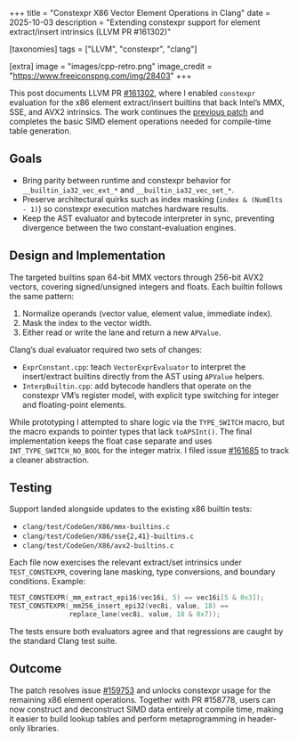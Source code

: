+++
title = "Constexpr X86 Vector Element Operations in Clang"
date = 2025-10-03
description = "Extending constexpr support for element extract/insert intrinsics (LLVM PR #161302)"

[taxonomies]
tags = ["LLVM", "constexpr", "clang"]

[extra]
image = "images/cpp-retro.png"
image_credit = "https://www.freeiconspng.com/img/28403"
+++

This post documents LLVM PR [#161302](https://github.com/llvm/llvm-project/pull/161302), where I enabled `constexpr` evaluation for the x86 element extract/insert builtins that back Intel’s MMX, SSE, and AVX2 intrinsics. The work continues the [previous patch](@/blog/25-09-22_first_llvm_patch.md) and completes the basic SIMD element operations needed for compile-time table generation.

## Goals

- Bring parity between runtime and constexpr behavior for `__builtin_ia32_vec_ext_*` and `__builtin_ia32_vec_set_*`.
- Preserve architectural quirks such as index masking (`index & (NumElts - 1)`) so constexpr execution matches hardware results.
- Keep the AST evaluator and bytecode interpreter in sync, preventing divergence between the two constant-evaluation engines.

## Design and Implementation

The targeted builtins span 64-bit MMX vectors through 256-bit AVX2 vectors, covering signed/unsigned integers and floats. Each builtin follows the same pattern:

1. Normalize operands (vector value, element value, immediate index).
2. Mask the index to the vector width.
3. Either read or write the lane and return a new `APValue`.

Clang’s dual evaluator required two sets of changes:

- `ExprConstant.cpp`: teach `VectorExprEvaluator` to interpret the insert/extract builtins directly from the AST using `APValue` helpers.
- `InterpBuiltin.cpp`: add bytecode handlers that operate on the constexpr VM’s register model, with explicit type switching for integer and floating-point elements.

While prototyping I attempted to share logic via the `TYPE_SWITCH` macro, but the macro expands to pointer types that lack `toAPSInt()`. The final implementation keeps the float case separate and uses `INT_TYPE_SWITCH_NO_BOOL` for the integer matrix. I filed issue [#161685](https://github.com/llvm/llvm-project/issues/161685) to track a cleaner abstraction.

## Testing

Support landed alongside updates to the existing x86 builtin tests:

- `clang/test/CodeGen/X86/mmx-builtins.c`
- `clang/test/CodeGen/X86/sse{2,41}-builtins.c`
- `clang/test/CodeGen/X86/avx2-builtins.c`

Each file now exercises the relevant extract/set intrinsics under `TEST_CONSTEXPR`, covering lane masking, type conversions, and boundary conditions. Example:

```c
TEST_CONSTEXPR(_mm_extract_epi16(vec16i, 5) == vec16i[5 & 0x3]);
TEST_CONSTEXPR(_mm256_insert_epi32(vec8i, value, 18) ==
               replace_lane(vec8i, value, 18 & 0x7));
```

The tests ensure both evaluators agree and that regressions are caught by the standard Clang test suite.

## Outcome

The patch resolves issue [#159753](https://github.com/llvm/llvm-project/issues/159753) and unlocks constexpr usage for the remaining x86 element operations. Together with PR #158778, users can now construct and deconstruct SIMD data entirely at compile time, making it easier to build lookup tables and perform metaprogramming in header-only libraries.
